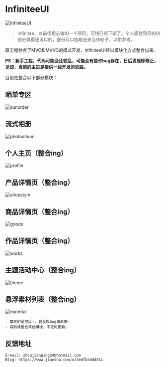 # InfiniteeUI

![InfiniteeUI](https://github.com/Rogue24/InfiniteeUI/raw/master/Example/InfiniteeUI/InfiniteeUI/Main/Resources/images/infiniteeUiLogo.png)

> Infinitee，以前很用心做的一个项目，可惜已经下架了。个人感觉项目的UI部分做得还可以的，部分可以抽取出来当作轮子，以供参考。

原工程参合了MVC和MVVC的模式开发，InfiniteeUI将以模块化方式整合出来。

**PS：新手工程，代码可能会比较乱，可能会有些许bug存在，日后发现即修正，见谅，当前的主旨是提供一些开发的思路。**

目前先整合以下部分模块：

## 晒单专区
![sunorder](https://github.com/Rogue24/JPCover/raw/master/InfiniteeUI/sunorder.gif)

## 流式相册
![photoalbum](https://github.com/Rogue24/JPCover/raw/master/InfiniteeUI/photoalbum.gif)

## 个人主页（整合ing）
![profile](https://github.com/Rogue24/JPCover/raw/master/InfiniteeUI/profile.gif)

## 产品详情页（整合ing）
![shopstyle](https://github.com/Rogue24/JPCover/raw/master/InfiniteeUI/shopstyle.gif)

## 商品详情页（整合ing）
![goods](https://github.com/Rogue24/JPCover/raw/master/InfiniteeUI/goods.gif)

## 作品详情页（整合ing）
![works](https://github.com/Rogue24/JPCover/raw/master/InfiniteeUI/works.gif)

## 主题活动中心（整合ing）
![theme](https://github.com/Rogue24/JPCover/raw/master/InfiniteeUI/theme.gif)

## 悬浮素材列表（整合ing）
![material](https://github.com/Rogue24/JPCover/raw/master/InfiniteeUI/material.gif)

    - 喜欢的话可以✨，若发现bug请反馈~
    - 将陆续整合其他模块，不定时更新。

## 反馈地址

    E-mail: zhoujianping24@hotmail.com
    Blog: https://www.jianshu.com/u/2edfbadd451c
